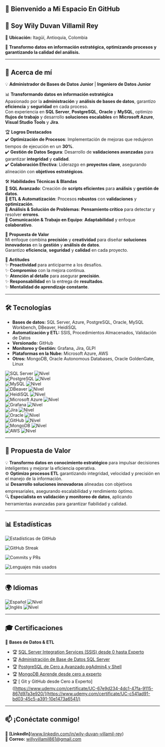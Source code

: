 ## 🚀 Bienvenido a Mi Espacio En GitHub 

## 👋  Soy Wily Duvan Villamil Rey  

📍 **Ubicación:** Itagüí, Antioquia, Colombia 

🚀 **Transformo datos en información estratégica, optimizando procesos y garantizando la calidad del análisis.**

--- 
## 👤 Acerca de mí
💡 **Administrador de Bases de Datos Junior** | **Ingeniero de Datos Junior**  

📊 **Transformando datos en información estratégica**  
Apasionado por la **administración** y **análisis de bases de datos**, garantizo **eficiencia** y **seguridad** en cada proceso.  
Con experiencia en **SQL Server**, **PostgreSQL**, **Oracle** y **MySQL**, optimizo **flujos de trabajo** y desarrollo **soluciones escalables** en **Microsoft Azure**, **Visual Studio Tools** y **Jira**.  

🏆 **Logros Destacados**  
✔️ **Optimización de Procesos**: Implementación de mejoras que redujeron tiempos de ejecución en un **30%**.  
✔️ **Gestión de Datos Segura**: Desarrollo de **validaciones avanzadas** para garantizar **integridad** y **calidad**.  
✔️ **Colaboración Efectiva**: Liderazgo en **proyectos clave**, asegurando alineación con **objetivos estratégicos**.  

🛠 **Habilidades Técnicas & Blandas**  
🔹 **SQL Avanzado**: Creación de **scripts eficientes** para **análisis** y **gestión de datos**.  
🔹 **ETL & Automatización**: Procesos **robustos** con **validaciones** y **optimización**.  
🔹 **Análisis & Solución de Problemas**: **Pensamiento crítico** para detectar y resolver **errores**.  
🔹 **Comunicación & Trabajo en Equipo**: **Adaptabilidad** y enfoque **colaborativo**.  

🌟 **Propuesta de Valor**  
Mi enfoque combina **precisión** y **creatividad** para diseñar **soluciones innovadoras** en la **gestión** y **análisis de datos**.  
Garantizo **eficiencia**, **seguridad** y **calidad** en cada proyecto.  

💼 **Actitudes**  
✨ **Proactividad** para anticiparme a los desafíos.  
✨ **Compromiso** con la mejora continua.  
✨ **Atención al detalle** para asegurar **precisión**.  
✨ **Responsabilidad** en la entrega de **resultados**.  
✨ **Mentalidad de aprendizaje constante**.  

--- 
## 🛠️  Tecnologías
- **Bases de datos:** SQL Server, Azure, PostgreSQL, Oracle, MySQL Workbench, DBeaver, HeidiSQL
- **Automatización y ETL:** SSIS, Procedimientos Almacenados, Validación de Datos
- **Versionado:** GitHub
- **Monitoreo y Gestión:** Grafana, Jira, GLPI
- **Plataformas en la Nube:** Microsoft Azure, AWS
- **Otros:** MongoDB, Oracle Autonomous Databases, Oracle GoldenGate, Linux

![SQL Server](https://img.shields.io/badge/SQL%20Server-CC2927?style=flat&logo=microsoftsqlserver&logoColor=white) ![Nivel](https://img.shields.io/badge/IntermedioAvanzado-2ecc71?style=flat&color=green)  
![PostgreSQL](https://img.shields.io/badge/PostgreSQL-316192?style=flat&logo=postgresql&logoColor=white) ![Nivel](https://img.shields.io/badge/IntermedioAvanzado-2ecc71?style=flat&color=green)  
![MySQL](https://img.shields.io/badge/MySQL-4479A1?style=flat&logo=mysql&logoColor=white) ![Nivel](https://img.shields.io/badge/IntermedioAvanzado-2ecc71?style=flat&color=green)  
![DBeaver](https://img.shields.io/badge/DBeaver-5E7BBE?style=flat&logoColor=white) ![Nivel](https://img.shields.io/badge/IntermedioAvanzado-2ecc71?style=flat&color=green)  
![HeidiSQL](https://img.shields.io/badge/HeidiSQL-336791?style=flat&logoColor=white) ![Nivel](https://img.shields.io/badge/IntermedioAvanzado-2ecc71?style=flat&color=green)  
![Microsoft Azure](https://img.shields.io/badge/Azure-0089D6?style=flat&logo=microsoftazure&logoColor=white) ![Nivel](https://img.shields.io/badge/IntermedioAvanzado-2ecc71?style=flat&color=green)  
![Grafana](https://img.shields.io/badge/Grafana-F46800?style=flat&logo=grafana&logoColor=white) ![Nivel](https://img.shields.io/badge/IntermedioAvanzado-2ecc71?style=flat&color=green)  
![Jira](https://img.shields.io/badge/Jira-0052CC?style=flat&logo=jira&logoColor=white) ![Nivel](https://img.shields.io/badge/IntermedioAvanzado-2ecc71?style=flat&color=green)  
![Oracle](https://img.shields.io/badge/Oracle-F80000?style=flat&logo=oracle&logoColor=white) ![Nivel](https://img.shields.io/badge/Intermedio-1f72be?style=flat&color=blue)  
![GitHub](https://img.shields.io/badge/GitHub-181717?style=flat&logo=github&logoColor=white) ![Nivel](https://img.shields.io/badge/BásicoIntermedio-7f8c8d?style=flat&color=gray)  
![MongoDB](https://img.shields.io/badge/MongoDB-47A248?style=flat&logo=mongodb&logoColor=white) ![Nivel](https://img.shields.io/badge/Básico-7f8c8d?style=flat&color=gray)  
![AWS](https://img.shields.io/badge/AWS-232F3E?style=flat&logo=amazonaws&logoColor=white) ![Nivel](https://img.shields.io/badge/Básico-7f8c8d?style=flat&color=gray)  

---
## 🚀 Propuesta de Valor  

💡 **Transformo datos en conocimiento estratégico** para impulsar decisiones inteligentes y mejorar la eficiencia operativa.  
⚙️ **Optimizo procesos ETL** garantizando integridad, velocidad y precisión en el manejo de la información.  
📊 **Desarrollo soluciones innovadoras** alineadas con objetivos empresariales, asegurando escalabilidad y rendimiento óptimo.  
🔍 **Especialista en validación y monitoreo de datos**, aplicando herramientas avanzadas para garantizar fiabilidad y calidad.  

---
## 📊 Estadísticas  

![Estadísticas de GitHub](https://github-readme-stats.vercel.app/api?username=Wily861&show_icons=true&theme=radical)  

![GitHub Streak](https://github-readme-streak-stats.herokuapp.com/?user=Wily861&theme=radical)  

![Commits y PRs](https://github-profile-summary-cards.vercel.app/api/cards/profile-details?username=Wily861&theme=radical)

![Lenguajes más usados](https://github-readme-stats.vercel.app/api/top-langs/?username=Wily861&layout=compact&theme=radical)

--- 
## 🌍 Idiomas  

![Español](https://img.shields.io/badge/Español-ff5733?style=flat&logo=language&logoColor=white) ![Nivel](https://img.shields.io/badge/Nativo-7f8c8d?style=flat&color=gray)  
![Inglés](https://img.shields.io/badge/Inglés-3498db?style=flat&logo=language&logoColor=white) ![Nivel](https://img.shields.io/badge/A1-7f8c8d?style=flat&color=gray)  

---
## 🎓 Certificaciones  

📌 **Bases de Datos & ETL**  
- 🏆 [SQL Server Integration Services (SSIS) desde 0 hasta Experto](https://www.udemy.com/certificate/UC-4218c47c-5fd7-4291-a2e8-e7c92e410241/)  
- 🏆 [Administración de Base de Datos SQL Server](https://www.udemy.com/certificate/UC-95f9445b-1b5e-4498-bd18-492e01500838/)  
- 🏆 [PostgreSQL de Cero a Avanzado pgAdmin4 y Shell](https://www.udemy.com/certificate/UC-93728a00-7e17-4ff7-9e8a-5f3adb0366a9/)  
- 🏆 [MongoDB Aprende desde cero a experto](https://www.udemy.com/certificate/UC-67e9d234-4dc1-47fa-9115-867d97a3e920/)
- 🏆 [ Git y GitHub desde Cero a Experto]([https://www.udemy.com/certificate/UC-67e9d234-4dc1-47fa-9115-867d97a3e920/](https://www.udemy.com/certificate/UC-c541ad91-bd03-45c5-a391-10e1473a6541/)  



--- 
## 📫 ¡Conéctate conmigo!  
🔗 **[LinkedIn]**(www.linkedin.com/in/wily-duvan-villamil-rey)  
📩 **Correo:** willyvillamil861@gmail.com  




